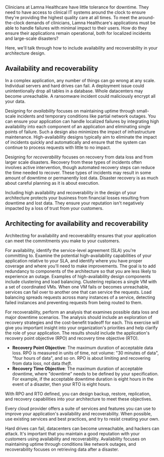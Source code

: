 Clinicians at Lamna Healthcare have little tolerance for downtime. They need to have access to clinical IT systems around the clock to ensure they're providing the highest quality care at all times. To meet the around-the-clock demands of clinicians, Lamna Healthcare's applications must be able to handle failures with minimal impact to their users. How do they ensure their applications remain operational, both for localized incidents and large-scale disasters?

Here, we'll talk through how to include availability and recoverability in your architecture design.

## Availability and recoverability

In a complex application, any number of things can go wrong at any scale. Individual servers and hard drives can fail. A deployment issue could unintentionally drop all tables in a database. Whole datacenters may become unreachable. A ransomware incident could maliciously encrypt all your data.

Designing for *availability* focuses on maintaining uptime through small-scale incidents and temporary conditions like partial network outages. You can ensure your application can handle localized failures by integrating high availability into each component of an application and eliminating single points of failure. Such a design also minimizes the impact of infrastructure maintenance. High-availability designs typically aim to eliminate the impact of incidents quickly and automatically and ensure that the system can continue to process requests with little to no impact.

Designing for *recoverability* focuses on recovery from data loss and from larger scale disasters. Recovery from these types of incidents often involves active intervention, though automated recovery steps can reduce the time needed to recover. These types of incidents may result in some amount of downtime or permanently lost data. Disaster recovery is as much about careful planning as it is about execution.

Including high availability and recoverability in the design of your architecture protects your business from financial losses resulting from downtime and lost data. They ensure your reputation isn't negatively impacted by a loss of trust from your customers.

## Architecting for availability and recoverability

Architecting for availability and recoverability ensures that your application can meet the commitments you make to your customers.

For availability, identify the service-level agreement (SLA) you're committing to. Examine the potential high-availability capabilities of your application relative to your SLA, and identify where you have proper coverage and where you'll need to make improvements. The goal is to add redundancy to components of the architecture so that you are less likely to experience an outage. Examples of high-availability design components include clustering and load balancing. Clustering replaces a single VM with a set of coordinated VMs. When one VM fails or becomes unreachable, services can fail over to another one that can service the requests. Load balancing spreads requests across many instances of a service, detecting failed instances and preventing requests from being routed to them.

For recoverability, perform an analysis that examines possible data loss and major downtime scenarios. The analysis should include an exploration of recovery strategies and the cost-benefit tradeoff for each. This exercise will give you important insight into your organization's priorities and help clarify the role of your application. The results should include the application's recovery point objective (RPO) and recovery time objective (RTO).

* **Recovery Point Objective**: The maximum duration of acceptable data loss. RPO is measured in units of time, not volume: "30 minutes of data", "four hours of data", and so on. RPO is about limiting and recovering from data *loss*, not data *theft*.
* **Recovery Time Objective**: The maximum duration of acceptable downtime, where "downtime" needs to be defined by your specification. For example, if the acceptable downtime duration is eight hours in the event of a disaster, then your RTO is eight hours.

With RPO and RTO defined, you can design backup, restore, replication, and recovery capabilities into your architecture to meet these objectives.

Every cloud provider offers a suite of services and features you can use to improve your application's availability and recoverability. When possible, use existing services and best practices, and try to resist creating your own.

Hard drives can fail, datacenters can become unreachable, and hackers can attack. It's important that you maintain a good reputation with your customers using availability and recoverability. Availability focuses on maintaining uptime through conditions like network outages, and recoverability focuses on retrieving data after a disaster.
